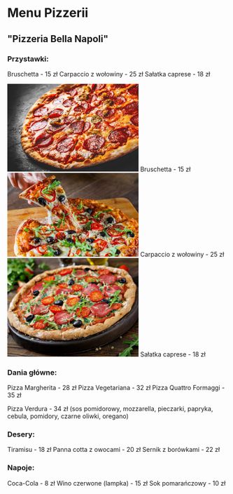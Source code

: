 # Menu Pizzerii 
## "Pizzeria Bella Napoli"

### Przystawki:
Bruschetta - 15 zł
Carpaccio z wołowiny - 25 zł
Sałatka caprese - 18 zł

<img src="zdjęcia-picek/2.jpg" width=300>
Bruschetta - 15 zł
<img src="zdjęcia-picek/3.jpg" width=300>
Carpaccio z wołowiny - 25 zł
<img src="zdjęcia-picek/4.jpg" width=300>
Sałatka caprese - 18 zł

### Dania główne:
Pizza Margherita - 28 zł
Pizza Vegetariana - 32 zł
Pizza Quattro Formaggi - 35 zł

Pizza Verdura - 34 zł (sos pomidorowy, mozzarella, pieczarki, papryka, cebula, pomidory, czarne oliwki, oregano)

### Desery:
Tiramisu - 18 zł
Panna cotta z owocami - 20 zł
Sernik z borówkami - 22 zł

### Napoje:
Coca-Cola - 8 zł
Wino czerwone (lampka) - 15 zł
Sok pomarańczowy - 10 zł
